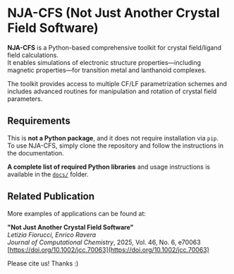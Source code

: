 # NJA-CFS (Not Just Another Crystal Field Software)

**NJA-CFS** is a Python-based comprehensive toolkit for crystal field/ligand field calculations.  
It enables simulations of electronic structure properties—including magnetic properties—for transition metal and lanthanoid complexes.

The toolkit provides access to multiple CF/LF parametrization schemes and includes advanced routines for manipulation and rotation of crystal field parameters.

## Requirements

This is **not a Python package**, and it does not require installation via `pip`.  
To use NJA-CFS, simply clone the repository and follow the instructions in the documentation.

 **A complete list of required Python libraries** and usage instructions is available in the [`docs/`](./docs) folder.

## Related Publication

More examples of applications can be found at:

**"Not Just Another Crystal Field Software"**  
*Letizia Fiorucci, Enrico Ravera*  
*Journal of Computational Chemistry*, 2025, Vol. 46, No. 6, e70063  
[https://doi.org/10.1002/jcc.70063](https://doi.org/10.1002/jcc.70063)

Please cite us! Thanks :)


